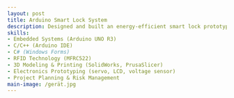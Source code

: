 ```yaml
---
layout: post
title: Arduino Smart Lock System
description: Designed and built an energy-efficient smart lock prototype for cabinets, combining RFID authentication and keypad access. The system features real-time battery monitoring, EEPROM-based user management, and a 3D-printed housing. A C# desktop interface allows remote access and UID management. Completed in 13 weeks with a total cost of €62.75.
skills: 
- Embedded Systems (Arduino UNO R3)
- C/C++ (Arduino IDE)
- C# (Windows Forms)
- RFID Technology (MFRC522)
- 3D Modeling & Printing (SolidWorks, PrusaSlicer)
- Electronics Prototyping (servo, LCD, voltage sensor)
- Project Planning & Risk Management
main-image: /gerät.jpg 
---
```


